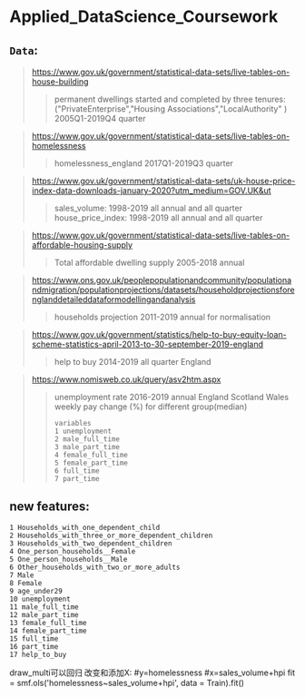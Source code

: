 # Applied_DataScience_Coursework

## **`Data`**:  
>https://www.gov.uk/government/statistical-data-sets/live-tables-on-house-building
>>permanent dwellings started and completed by three tenures:("PrivateEnterprise","Housing Associations","LocalAuthority"
) 2005Q1-2019Q4 quarter

>https://www.gov.uk/government/statistical-data-sets/live-tables-on-homelessness
>>homelessness_england   2017Q1-2019Q3 quarter

>https://www.gov.uk/government/statistical-data-sets/uk-house-price-index-data-downloads-january-2020?utm_medium=GOV.UK&ut
 >>sales_volume: 1998-2019 all annual and all quarter  
 house_price_index: 1998-2019 all annual and all quarter  
 
 >https://www.gov.uk/government/statistical-data-sets/live-tables-on-affordable-housing-supply
>>Total affordable dwelling supply 2005-2018 annual

>https://www.ons.gov.uk/peoplepopulationandcommunity/populationandmigration/populationprojections/datasets/householdprojectionsforenglanddetaileddataformodellingandanalysis
>>households projection 2011-2019 annual for normalisation

 >https://www.gov.uk/government/statistics/help-to-buy-equity-loan-scheme-statistics-april-2013-to-30-september-2019-england
>>help to buy 2014-2019 all quarter England

 >https://www.nomisweb.co.uk/query/asv2htm.aspx
>>unemployment rate 2016-2019 annual England Scotland Wales
weekly pay change (%) for different group(median)
>>```
>>variables
>>1 unemployment
>>2 male_full_time
>>3 male_part_time
>>4 female_full_time
>>5 female_part_time
>>6 full_time
>>7 part_time
>>```

## new features:
```
1 Households_with_one_dependent_child
2 Households_with_three_or_more_dependent_children
3 Households_with_two_dependent_children
4 One_person_households__Female
5 One_person_households__Male
6 Other_households_with_two_or_more_adults
7 Male
8 Female
9 age_under29
10 unemployment
11 male_full_time
12 male_part_time
13 female_full_time
14 female_part_time
15 full_time
16 part_time
17 help_to_buy
```



 draw_multi可以回归
 改变和添加X:
#y=homelessness
#x=sales_volume+hpi
fit = smf.ols('homelessness~sales_volume+hpi', data = Train).fit()
